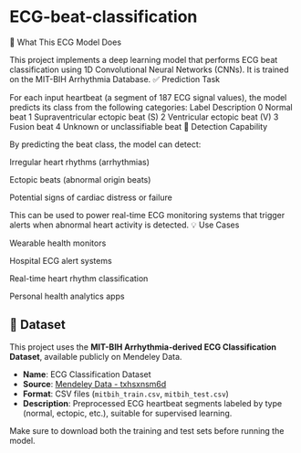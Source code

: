 # ECG-beat-classification
🧠 What This ECG Model Does

This project implements a deep learning model that performs ECG beat classification using 1D Convolutional Neural Networks (CNNs). It is trained on the MIT-BIH Arrhythmia Database.
✅ Prediction Task

For each input heartbeat (a segment of 187 ECG signal values), the model predicts its class from the following categories:
Label	Description
0	Normal beat
1	Supraventricular ectopic beat (S)
2	Ventricular ectopic beat (V)
3	Fusion beat
4	Unknown or unclassifiable beat
🚨 Detection Capability

By predicting the beat class, the model can detect:

  Irregular heart rhythms (arrhythmias)

  Ectopic beats (abnormal origin beats)

  Potential signs of cardiac distress or failure

This can be used to power real-time ECG monitoring systems that trigger alerts when abnormal heart activity is detected.
💡 Use Cases

  Wearable health monitors

  Hospital ECG alert systems

  Real-time heart rhythm classification

  Personal health analytics apps

  ## 📁 Dataset

This project uses the **MIT-BIH Arrhythmia-derived ECG Classification Dataset**, available publicly on Mendeley Data.

- **Name**: ECG Classification Dataset
- **Source**: [Mendeley Data - txhsxnsm6d](https://data.mendeley.com/datasets/txhsxnsm6d/1)
- **Format**: CSV files (`mitbih_train.csv`, `mitbih_test.csv`)
- **Description**: Preprocessed ECG heartbeat segments labeled by type (normal, ectopic, etc.), suitable for supervised learning.

Make sure to download both the training and test sets before running the model.

